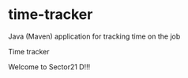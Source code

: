 # time-tracker
Java (Maven) application for tracking time on the job

Time tracker

Welcome to Sector21 D!!!

